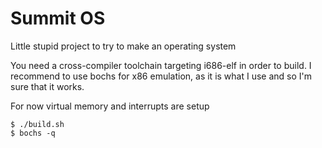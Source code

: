 # Summit OS

Little stupid project to try to make an operating system

You need a cross-compiler toolchain targeting i686-elf in order to build.
I recommend to use bochs for x86 emulation, as it is what I use and so I'm sure that it works.

For now virtual memory and interrupts are setup

```shell
$ ./build.sh
$ bochs -q

